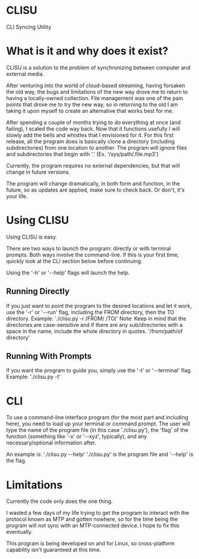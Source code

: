 # CLISU
CLI Syncing Utility

# What is it and why does it exist?
CLISU is a solution to the problem of synchronizing between computer and external media.

After venturing into the world of cloud-based streaming, having forsaken the old way, the bugs and limitations of the new way drove me to return to having a locally-owned collection. File management was one of the pain points that drove me to try the new way, so in returning to the old I am taking it upon myself to create an alternative that works best for me.

After spending a couple of months trying to do everything at once (and failing), I scaled the code way back. Now that it functions usefully I will slowly add the bells and whistles that I envisioned for it. For this first release, all the program does is basically clone a directory (including subdirectories) from one location to another. The program will ignore files and subdirectories that begin with '.' (Ex. '/sys/path/.file.mp3')

Currently, the program requires no external dependencies, but that will change in future versions.

The program will change dramatically, in both form and function, in the future, so as updates are applied, make sure to check back. Or don't, it's your life.

# Using CLISU
Using CLISU is easy.

There are two ways to launch the program: directly or with terminal prompts. Both ways involve the command-line. If this is your first time, quickly look at the CLI section below before continuing.

Using the '-h' or '--help' flags will launch the help.

## Running Directly
If you just want to point the program to the desired locations and let it work, use the '-r' or '--run' flag, including the FROM directory, then the TO directory.
Example: './clisu.py -r /FROM/ /TO/'
Note: Keep in mind that the directories are case-sensitive and if there are any sub/directories with a space in the name, include the whole directory in quotes. '/from/path/of directory'

## Running With Prompts
If you want the program to guide you, simply use the '-t' or '--terminal' flag.
Example: './clisu.py -t'

# CLI

To use a command-line interface program (for the most part and including here), you need to load up your terminal or command prompt. The user will type the name of the program file (in this case './clisu.py'), the 'flag' of the function (something like '-x' or '--xyz', typically), and any necessary/optional information after.

An example is: './clisu.py --help'
'./clisu.py' is the program file and '--help' is the flag.

# Limitations
Currently the code only does the one thing.

I wasted a few days of my life trying to get the program to interact with the protocol known as MTP and gotten nowhere, so for the time being the program will not sync with an MTP-connected device. I hope to fix this eventually.

This program is being developed on and for Linux, so cross-platform capability isn't guaranteed at this time.
